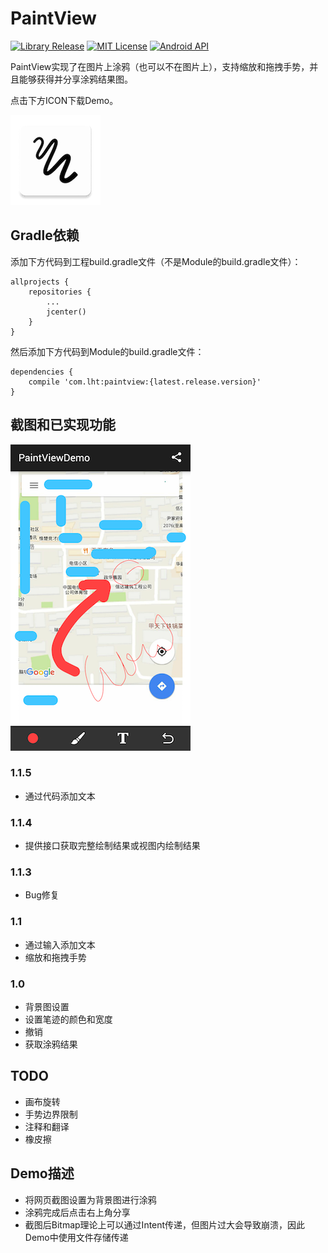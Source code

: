 # PaintView

[![Library Release](https://img.shields.io/badge/release-v1.1.52-green.svg)](https://github.com/LiuHongtao/PaintView)
[![MIT License](http://img.shields.io/:license-MIT-blue.svg)](https://github.com/LiuHongtao/PaintView/blob/master/LICENSE)
[![Android API](https://img.shields.io/badge/Android_API-9%2B-brightgreen.svg?style=flat)](https://android-arsenal.com/api?level=9)

PaintView实现了在图片上涂鸦（也可以不在图片上），支持缩放和拖拽手势，并且能够获得并分享涂鸦结果图。

点击下方ICON下载Demo。

[![ICON](ic_launcher.png)](paintview_demo.apk)

## Gradle依赖

添加下方代码到工程build.gradle文件（不是Module的build.gradle文件）：

	allprojects {
	    repositories {
	        ...
	        jcenter()
	    }
	}

然后添加下方代码到Module的build.gradle文件：

	dependencies {
	    compile 'com.lht:paintview:{latest.release.version}'
	}

## 截图和已实现功能

![screenshot](screenshot.png)

### 1.1.5

* 通过代码添加文本

### 1.1.4

* 提供接口获取完整绘制结果或视图内绘制结果

### 1.1.3

* Bug修复

### 1.1

* 通过输入添加文本
* 缩放和拖拽手势

### 1.0

* 背景图设置
* 设置笔迹的颜色和宽度
* 撤销
* 获取涂鸦结果

## TODO

* 画布旋转
* 手势边界限制
* 注释和翻译
* 橡皮擦

## Demo描述

* 将网页截图设置为背景图进行涂鸦
* 涂鸦完成后点击右上角分享
* 截图后Bitmap理论上可以通过Intent传递，但图片过大会导致崩溃，因此Demo中使用文件存储传递